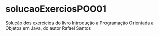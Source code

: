# solucaoExerciosPOO01
Solução dos exercícios do livro Introdução à Programação Orientada a Objetos em Java, do autor Rafael Santos 
